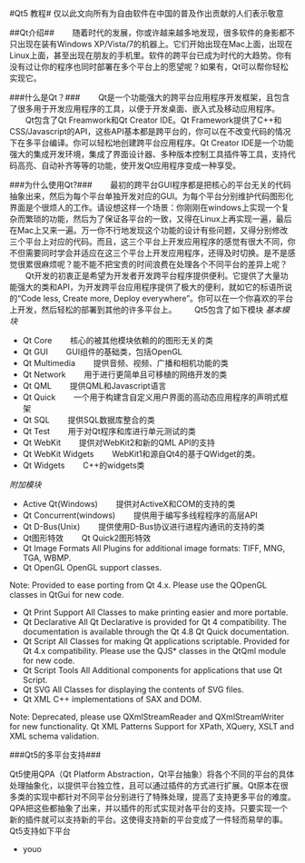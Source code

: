 #Qt5 教程#
仅以此文向所有为自由软件在中国的普及作出贡献的人们表示敬意

##Qt介绍##
　　随着时代的发展，你或许越来越多地发现，很多软件的身影都不只出现在装有Windows XP/Vista/7的机器上。它们开始出现在Mac上面，出现在Linux上面，甚至出现在朋友的手机里。软件的跨平台已成为时代的大趋势。你有没有过让你的程序也同时部署在多个平台上的愿望呢？如果有，Qt可以帮你轻松实现它。

###什么是Qt？###
　　Qt是一个功能强大的跨平台应用程序开发框架，且包含了很多用于开发应用程序的工具，以便于开发桌面、嵌入式及移动应用程序。
　　Qt包含了Qt Freamwork和Qt Creator IDE。Qt Framework提供了C++和CSS/Javascript的API，这些API基本都是跨平台的，你可以在不改变代码的情况下在多平台编译。你可以轻松地创建跨平台应用程序。Qt Creator IDE是一个功能强大的集成开发环境，集成了界面设计器、多种版本控制工具插件等工具，支持代码高亮、自动补齐等等的功能，使开发Qt应用程序变成一种享受。

###为什么使用Qt?###
　　最初的跨平台GUI程序都是把核心的平台无关的代码抽象出来，然后为每个平台单独开发对应的GUI。为每个平台分别维护代码图形化界面是个很烦人的工作。请设想这样一个场景：你刚刚在windows上实现一个复杂而繁琐的功能，然后为了保证各平台的一致，又得在Linux上再实现一遍，最后在Mac上又来一遍。万一你不行地发现这个功能的设计有些问题，又得分别修改三个平台上对应的代码。而且，这三个平台上开发应用程序的感觉有很大不同，你不但需要同时学会并适应在这三个平台上开发应用程序，还得及时切换。是不是感觉很累很麻烦呢？能不能不把宝贵的时间浪费在处理各个不同平台的差异上呢？
　　Qt开发的初衷正是希望为开发者开发跨平台程序提供便利。它提供了大量功能强大的类和API，为开发跨平台应用程序提供了极大的便利，就如它的标语所说的“Code less, Create more, Deploy everywhere”。你可以在一个你喜欢的平台上开发，然后轻松的部署到其他的许多平台上。
　　Qt5包含了如下模块
*基本模块*

+   Qt Core
　　核心的被其他模块依赖的的图形无关的类
+   Qt GUI
　　GUI组件的基础类，包括OpenGL
+   Qt Multimedia
　　提供音频、视频、广播和相机功能的类
+   Qt Network
　　用于进行更简单且可移植的网络开发的类
+   Qt QML
　　提供QML和Javascript语言
+   Qt Quick
　　一个用于构建含自定义用户界面的高动态应用程序的声明式框架
+   Qt SQL
　　提供SQL数据库整合的类
+   Qt Test	
　　用于对Qt程序和库进行单元测试的类
+   Qt WebKit
　　提供对WebKit2和新的QML API的支持
+   Qt WebKit Widgets
　　WebKit1和源自Qt4的基于QWidget的类。
+   Qt Widgets
　　C++的widgets类

*附加模块*

+   Active Qt(Windows)
　　提供对ActiveX和COM的支持的类
+   Qt Concurrent(windows)
　　提供用于编写多线程程序的高层API
+   Qt D-Bus(Unix)
　　提供使用D-Bus协议进行进程内通讯的支持的类
+   Qt图形特效
　　Qt Quick2图形特效
+   Qt Image Formats	All		Plugins for additional image formats: TIFF, MNG, TGA, WBMP.
+   Qt OpenGL			OpenGL support classes.

Note: Provided to ease porting from Qt 4.x. Please use the QOpenGL classes in QtGui for new code.
+   Qt Print Support	All		Classes to make printing easier and more portable.
+   Qt Declarative	All		Qt Declarative is provided for Qt 4 compatibility. The documentation is available through the Qt 4.8 Qt Quick documentation.
+   Qt Script	All		Classes for making Qt applications scriptable. Provided for Qt 4.x compatibility. Please use the QJS* classes in the QtQml module for new code.
+   Qt Script Tools	All		Additional components for applications that use Qt Script.
+   Qt SVG	All		Classes for displaying the contents of SVG files.
+   Qt XML			C++ implementations of SAX and DOM.

Note: Deprecated, please use QXmlStreamReader and QXmlStreamWriter for new functionality.
Qt XML Patterns			Support for XPath, XQuery, XSLT and XML schema validation.

###Qt5的多平台支持###

Qt5使用QPA（Qt Platform Abstraction，Qt平台抽象）将各个不同的平台的具体处理抽象化，以提供平台独立性，且可以通过插件的方式进行扩展。Qt原本在很多类的实现中都针对不同平台分别进行了特殊处理，提高了支持更多平台的难度。QPA把这些都抽象了出来，并以插件的形式实现对各平台的支持。只要实现一个新的插件就可以支持新的平台。这使得支持新的平台变成了一件轻而易举的事。Qt5支持如下平台


+   youo